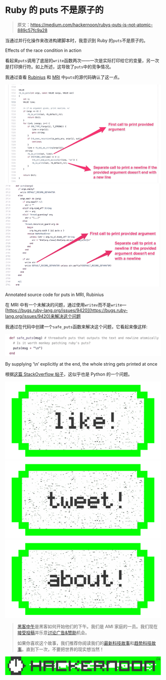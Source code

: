 # Ruby 的 puts 不是原子的

> 原文：<https://medium.com/hackernoon/rubys-puts-is-not-atomic-889c57fc9a28>

当通过并行化操作来改进构建脚本时，我意识到 Ruby 的`puts`不是原子的。

Effects of the race condition in action

看起来`puts`调用了底层的`write`函数两次——一次是实际打印给它的变量，另一次是打印换行符。如上所述，这导致了`puts`中的竞争情况。

我通过查看 [Rubinius](https://github.com/rubinius/rubinius/blob/a57071c650a8ad336ba0bde997879a744d2c9f69/core/io.rb#L2710-L2741) 和 [MRI](https://github.com/ruby/ruby/blob/trunk/io.c#L7184-L7240) 中`puts`的源代码确认了这一点。

![](img/861072df9f8b8046635cd23089c0413f.png)![](img/1e2536dbd356f42c9f5569a329eb1046.png)

Annotated source code for puts in MRI, Rubinius

在 MRI 中有一个未解决的问题，通过使用`writev`而不是`write`—[https://bugs.ruby-lang.org/issues/9420](https://bugs.ruby-lang.org/issues/9420)来解决这个问题

我通过在代码中创建一个`safe_puts`函数来解决这个问题，它看起来像这样:

![](img/55603b38774d0e850b39451e6f4e6021.png)

By supplying ‘\n’ explicitly at the end, the whole string gets printed at once

根据[这篇 StackOverflow 帖子](http://stackoverflow.com/questions/3029816/how-do-i-get-a-thread-safe-print-in-python-2-6)，这似乎也是 Python 的一个问题。

[![](img/50ef4044ecd4e250b5d50f368b775d38.png)](http://bit.ly/HackernoonFB)[![](img/979d9a46439d5aebbdcdca574e21dc81.png)](https://goo.gl/k7XYbx)[![](img/2930ba6bd2c12218fdbbf7e02c8746ff.png)](https://goo.gl/4ofytp)

> [黑客中午](http://bit.ly/Hackernoon)是黑客如何开始他们的下午。我们是 AMI 家庭的一员。我们现在[接受投稿](http://bit.ly/hackernoonsubmission)并乐意[讨论广告&赞助](mailto:partners@amipublications.com)机会。
> 
> 如果你喜欢这个故事，我们推荐你阅读我们的[最新科技故事](http://bit.ly/hackernoonlatestt)和[趋势科技故事](https://hackernoon.com/trending)。直到下一次，不要把世界的现实想当然！

![](img/be0ca55ba73a573dce11effb2ee80d56.png)